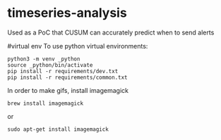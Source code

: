 # timeseries-analysis
Used as a PoC that CUSUM can accurately
predict when to send alerts

#virtual env
To use python virtual environments:

```
python3 -m venv _python
source _python/bin/activate
pip install -r requirements/dev.txt
pip install -r requirements/common.txt
```

In order to make gifs, install imagemagick 
```
brew install imagemagick 
```
or 

```
sudo apt-get install imagemagick 
```
